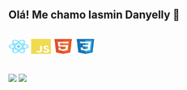 ## Olá! Me chamo Iasmin Danyelly 👋

  <div style="display: inline_block"><br>

   <img align="center" alt="icon-ReactJs" height="30" width="40" src="https://github.com/devicons/devicon/blob/master/icons/react/react-original.svg">
   <img align="center" alt="icon-Js" height="30" width="40" src="https://raw.githubusercontent.com/devicons/devicon/master/icons/javascript/javascript-plain.svg">
   <img align="center" alt="icon-HTML" height="30" width="40" src="https://raw.githubusercontent.com/devicons/devicon/master/icons/html5/html5-original.svg">
   <img align="center" alt="icon-CSS" height="30" width="40" src="https://raw.githubusercontent.com/devicons/devicon/master/icons/css3/css3-original.svg">
   

  </div>
  
  #
  
  <div> 
	 <a href="https://www.linkedin.com/in/iasmim-danyelly-785805236/" target="_blank"><img src="https://img.shields.io/badge/Linkedin-0073B1?style=for-the-badge&logo=linkedin&logoColor=white" 
   target="_blank"></a>
   <a href="https://www.instagram.com/iasmindanyelly/" target="_blank">
   <img src="https://img.shields.io/badge/-Instagram-%23E4405F?style=for-the-badge&logo=instagram&logoColor=white" target="_blank" ></a>
                       
</div>

